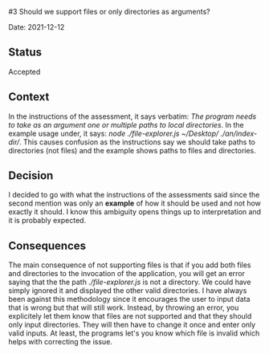 #3 Should we support files or only directories as arguments?

Date: 2021-12-12

## Status

Accepted

## Context

In the instructions of the assessment, it says verbatim: *The program needs to take as an argument one or multiple paths to local directories*. In the example usage under, it says: *node ./file-explorer.js ~/Desktop/ ./an/index-dir/*. This causes confusion as the instructions say we should take paths to directories (not files) and the example shows paths to files and directories.

## Decision

I decided to go with what the instructions of the assessments said since the second mention was only an **example** of how it should be used and not how exactly it should. I know this ambiguity opens things up to interpretation and it is probably expected. 

## Consequences

The main consequence of not supporting files is that if you add both files and directories to the invocation of the application, you will get an error saying that the the path *./file-explorer.js* is not a directory. We could have simply ignored it and displayed the other valid directories. I have always been against this methodology since it encourages the user to input data that is wrong but that will still work. Instead, by throwing an error, you explicitely let them know that files are not supported and that they should only input directories. They will then have to change it once and enter only valid inputs. At least, the programs let's you know which file is invalid which helps with correcting the issue.